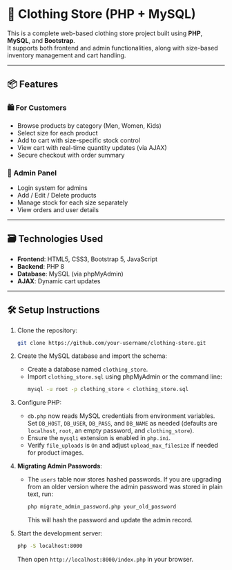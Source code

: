 # 👕 Clothing Store (PHP + MySQL)

This is a complete web-based clothing store project built using **PHP**, **MySQL**, and **Bootstrap**.  
It supports both frontend and admin functionalities, along with size-based inventory management and cart handling.

---

## 📦 Features

### 🛍️ For Customers
- Browse products by category (Men, Women, Kids)
- Select size for each product
- Add to cart with size-specific stock control
- View cart with real-time quantity updates (via AJAX)
- Secure checkout with order summary

### 🔐 Admin Panel
- Login system for admins
- Add / Edit / Delete products
- Manage stock for each size separately
- View orders and user details

---

## 🗃️ Technologies Used

- **Frontend**: HTML5, CSS3, Bootstrap 5, JavaScript
- **Backend**: PHP 8
- **Database**: MySQL (via phpMyAdmin)
- **AJAX**: Dynamic cart updates

---

## 🛠️ Setup Instructions

1. Clone the repository:
   ```bash
   git clone https://github.com/your-username/clothing-store.git
   ```

2. Create the MySQL database and import the schema:
   - Create a database named `clothing_store`.
   - Import `clothing_store.sql` using phpMyAdmin or the command line:
     ```bash
     mysql -u root -p clothing_store < clothing_store.sql
     ```

3. Configure PHP:
   - `db.php` now reads MySQL credentials from environment variables. Set `DB_HOST`, `DB_USER`, `DB_PASS`, and `DB_NAME` as needed (defaults are `localhost`, `root`, an empty password, and `clothing_store`).
   - Ensure the `mysqli` extension is enabled in `php.ini`.
   - Verify `file_uploads` is `On` and adjust `upload_max_filesize` if needed for product images.

4. **Migrating Admin Passwords**:
     - The `users` table now stores hashed passwords. If you are upgrading from an
       older version where the admin password was stored in plain text, run:
       ```bash
       php migrate_admin_password.php your_old_password
       ```
       This will hash the password and update the admin record.

5. Start the development server:
   ```bash
   php -S localhost:8000
   ```
   Then open `http://localhost:8000/index.php` in your browser.
